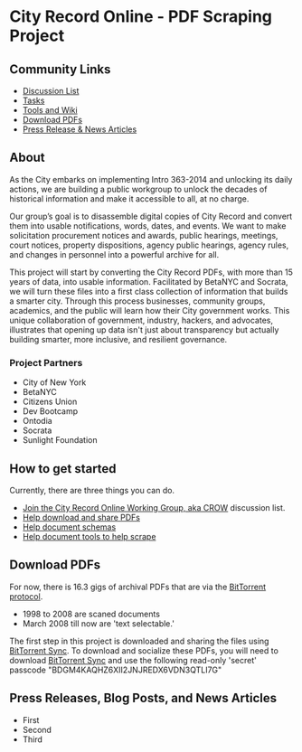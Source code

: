 # City Record Online - PDF Scraping Project


## Community Links
* [Discussion List](http://bitly.com/nyc-crow)
* [Tasks](https://github.com/CityOfNewYork/CROL-PDF/issues)
* [Tools and Wiki](https://github.com/CityOfNewYork/CROL-PDF/wiki)
* [Download PDFs](https://github.com/CityOfNewYork/CROL-PDF#download-pdfs)
* [Press Release & News Articles](https://github.com/CityOfNewYork/CROL-PDF#press-releases-blog-posts-and-news-articles)

## About
As the City embarks on implementing Intro 363-2014 and unlocking its daily actions, we are building a public workgroup to unlock the decades of historical information and make it accessible to all, at no charge. 

Our group’s goal is to disassemble digital copies of City Record and convert them into usable notifications, words, dates, and events. We want to make solicitation procurement notices and awards, public hearings, meetings, court notices, property dispositions, agency public hearings, agency rules, and changes in personnel into a powerful archive for all. 

This project will start by converting the City Record PDFs, with more than 15 years of data, into usable information. Facilitated by BetaNYC and Socrata, we will turn these files into a first class collection of information that builds a smarter city. Through this process businesses, community groups, academics, and the public will learn how their City government works. This unique collaboration of government, industry, hackers, and advocates, illustrates that opening up data isn't just about transparency but actually building smarter, more inclusive, and resilient governance.

### Project Partners
* City of New York
* BetaNYC
* Citizens Union 
* Dev Bootcamp 
* Ontodia
* Socrata
* Sunlight Foundation

## How to get started
Currently, there are three things you can do.
* [Join the City Record Online Working Group, aka CROW](http://bitly.com/nyc-crow) discussion list.
* [Help download and share PDFs](https://github.com/CityOfNewYork/CROL-PDF#download-pdfs)
* [Help document schemas](https://github.com/CityOfNewYork/CROL-PDF/wiki)
* [Help document tools to help scrape](https://github.com/CityOfNewYork/CROL-PDF/wiki/Scraping-tools)



## Download PDFs
For now, there is 16.3 gigs of archival PDFs that are via the [BitTorrent protocol](http://en.wikipedia.org/wiki/BitTorrent).
* 1998 to 2008 are scaned documents 
* March 2008 till now are 'text selectable.'  

The first step in this project is downloaded and sharing the files using [BitTorrent Sync](http://www.bittorrent.com/sync/get-started). To download and socialize these PDFs, you will need to download [BitTorrent Sync](http://www.bittorrent.com/sync/get-started) and use the following read-only 'secret' passcode "BDGM4KAQHZ6XII2JNJREDX6VDN3QTLI7G"

## Press Releases, Blog Posts, and News Articles
* First
* Second
* Third

